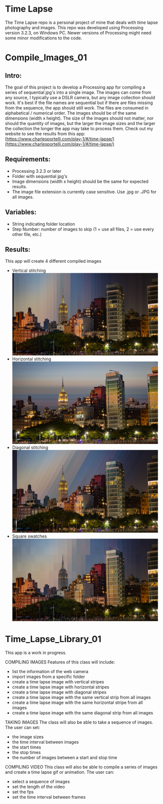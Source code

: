 # Time Lapse

The Time Lapse repo is a personal project of mine that deals with time lapse photography and images. This repo was developed using Processing version 3.2.3, on Windows PC. Newer versions of Processing might need some minor modifications to the code.

# Compile\_Images\_01

## Intro:

The goal of this project is to develop a Processing app for compiling a series of sequential jpg&#39;s into a single image. The images can come from any source, I typically use a DSLR camera, but any image collection should work. It&#39;s best if the file names are sequential but if there are files missing from the sequence, the app should still work. The files are consumed in alphabetical / numerical order. The images should be of the same dimensions (width x height). The size of the images should not matter, nor should the quantity of images, but the larger the image sizes and the larger the collection the longer the app may take to process them. Check out my website to see the results from this app: [https://www.charlesportelli.com/play-1/#/time-lapse/](https://www.charlesportelli.com/play-1/#/time-lapse/)

## Requirements:

- Processing 3.2.3 or later
- Folder with sequential jpg&#39;s
- Image dimensions (width x height) should be the same for expected results.
- The image file extension is currently case sensitive. Use .jpg or .JPG for all images.

## Variables:

- String indicating folder location
- Step Number: number of images to skip (1 = use all files, 2 = use every other file, etc.)

## Results:

This app will create 4 different compiled images

- Vertical stitching ![Vertical Stitching](https://github.com/Crashnorun/Time_Lapse/blob/master/Compile_Images_01/Sample%20Images/01_Vertical_ImageStep_5.jpg)
- Horizontal stitching ![Horizontal Stitching](https://github.com/Crashnorun/Time_Lapse/blob/master/Compile_Images_01/Sample%20Images/02_Horizontal_ImageStep_5.jpg)
- Diagonal stitching ![Diagonal Stitching](https://github.com/Crashnorun/Time_Lapse/blob/master/Compile_Images_01/Sample%20Images/03_Diagonal_ImageStep_5.jpg)
- Square swatches ![Square Swatches](https://github.com/Crashnorun/Time_Lapse/blob/master/Compile_Images_01/Sample%20Images/04_Square_ImageStep_5.jpg)

# Time\_Lapse\_Library\_01

This app is a work in progress.

COMPILING IMAGES Features of this class will include:

- list the information of the web camera
- import images from a specific folder
- create a time lapse image with vertical stripes
- create a time lapse image with horizontal stripes
- create a time lapse image with diagonal stripes
- create a time lapse image with the same vertical strip from all images
- create a time lapse image with the same horizontal stripe from all images
- create a time lapse image with the same diagonal strip from all images

TAKING IMAGES The class will also be able to take a sequence of images. The user can set:

- the image sizes
- the time interval between images
- the start times
- the stop times
- the number of images between a start and stop time

COMPILING VIDEO This class will also be able to compile a series of images and create a time lapse gif or animation. The user can:

- select a sequence of images
- set the length of the video
- set the fps
- set the time interval between frames
